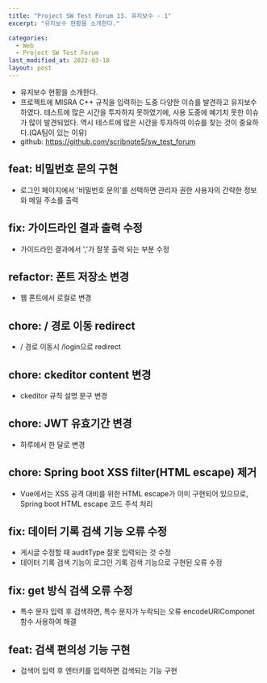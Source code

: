 ```yaml
---
title: "Project SW Test Forum 13. 유지보수 - 1"
excerpt: "유지보수 현황을 소개한다."

categories:
  - Web
  - Project SW Test Forum
last_modified_at: 2022-03-18
layout: post
---
```

- 유지보수 현황을 소개한다.
- 프로젝트에 MISRA C++ 규칙을 입력하는 도중 다양한 이슈를 발견하고 유지보수 하였다. 테스트에 많은 시간을 투자하지 못하였기에, 사용 도중에 예기치 못한 이슈가 많이 발견되었다. 역시 테스트에 많은 시간을 투자하여 이슈를 찾는 것이 중요하다.(QA팀이 있는 이유)
- github: <https://github.com/scribnote5/sw_test_forum>



## feat: 비밀번호 문의 구현
- 로그인 페이지에서 '비밀번호 문의'를 선택하면 관리자 권한 사용자의 간략한 정보와 메일 주소를 출력



## fix: 가이드라인 결과 출력 수정
- 가이드라인 결과에서 ','가 잘못 출력 되는 부분 수정



## refactor: 폰트 저장소 변경
- 웹 폰트에서 로컬로 변경



## chore: / 경로 이동 redirect
- / 경로 이동시 /login으로 redirect



## chore: ckeditor content 변경
- ckeditor 규칙 설명 문구 변경



## chore: JWT 유효기간 변경
- 하루에서 한 달로 변경



## chore: Spring boot XSS filter(HTML escape) 제거
- Vue에서는 XSS 공격 대비를 위한 HTML escape가 이미 구현되어 있으므로, Spring boot HTML escape 코드 주석 처리



## fix: 데이터 기록 검색 기능 오류 수정
- 게시글 수정할 때 auditType 잘못 입력되는 것 수정
- 데이터 기록 검색 기능이 로그인 기록 검색 기능으로 구현된 오류 수정



## fix: get 방식 검색 오류 수정
- 특수 문자 입력 후 검색하면, 특수 문자가 누락되는 오류 encodeURIComponet 함수 사용하여 해결



## feat: 검색 편의성 기능 구현
- 검색어 입력 후 엔터키를 입력하면 검색되는 기능 구현
